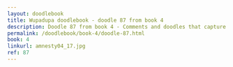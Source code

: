 ```yaml
---
layout: doodlebook
title: Wupadupa doodlebook - doodle 87 from book 4
description: Doodle 87 from book 4 - Comments and doodles that capture the essence of this event  
permalink: /doodlebook/book-4/doodle-87.html
book: 4
linkurl: amnesty04_17.jpg
ref: 87
---	  
```

																																																																							